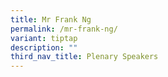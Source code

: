 ```yaml
---
title: Mr Frank Ng
permalink: /mr-frank-ng/
variant: tiptap
description: ""
third_nav_title: Plenary Speakers
---
```

